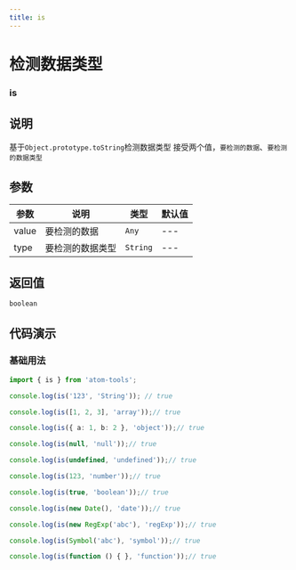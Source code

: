 ```yaml
---
title: is
---
```


# 检测数据类型

### is

## 说明
基于`Object.prototype.toString`检测数据类型 接受两个值，`要检测的数据`、`要检测的数据类型`

## 参数

| 参数 | 说明 | 类型   | 默认值 |
| ---- | ---- | ------ | ------ |
| value | 要检测的数据 | `Any` | ---      |
| type | 要检测的数据类型 | `String` | ---      |

## 返回值

`boolean`

## 代码演示

### 基础用法

```ts
import { is } from 'atom-tools';

console.log(is('123', 'String')); // true

console.log(is([1, 2, 3], 'array'));// true

console.log(is({ a: 1, b: 2 }, 'object'));// true

console.log(is(null, 'null'));// true

console.log(is(undefined, 'undefined'));// true

console.log(is(123, 'number'));// true

console.log(is(true, 'boolean'));// true

console.log(is(new Date(), 'date'));// true

console.log(is(new RegExp('abc'), 'regExp'));// true

console.log(is(Symbol('abc'), 'symbol'));// true

console.log(is(function () { }, 'function'));// true

```


    
